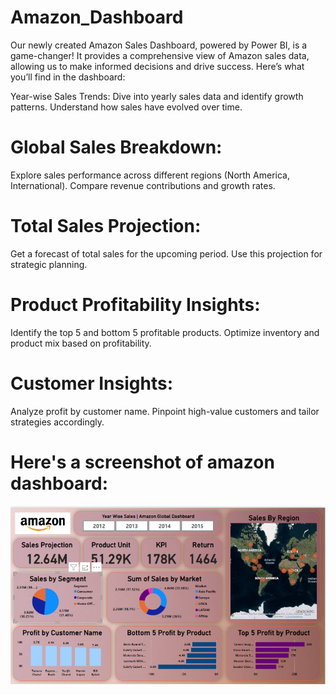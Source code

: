 # Amazon_Dashboard
Our newly created Amazon Sales Dashboard, powered by Power BI, is a game-changer! It provides a comprehensive view of Amazon sales data, allowing us to make informed decisions and drive success. Here’s what you’ll find in the dashboard:

Year-wise Sales Trends:
Dive into yearly sales data and identify growth patterns.
Understand how sales have evolved over time.
# Global Sales Breakdown:
Explore sales performance across different regions (North America, International).
Compare revenue contributions and growth rates.
# Total Sales Projection:
Get a forecast of total sales for the upcoming period.
Use this projection for strategic planning.
# Product Profitability Insights:
Identify the top 5 and bottom 5 profitable products.
Optimize inventory and product mix based on profitability.
# Customer Insights:
Analyze profit by customer name.
Pinpoint high-value customers and tailor strategies accordingly.

# Here's a screenshot of amazon dashboard:

![Alt Text - Dashboard](https://github.com/Reetesh0007/Amazon_Dashboard/blob/main/Report.png)
